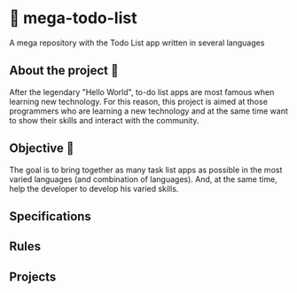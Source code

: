 # 📝 mega-todo-list
A mega repository with the Todo List app written in several languages

## About the project 🤔
After the legendary "Hello World", to-do list apps are most famous when learning new technology. For this reason, this project is aimed at those programmers who are learning a new technology and at the same time want to show their skills and interact with the community.

## Objective 🎯
The goal is to bring together as many task list apps as possible in the most varied languages ​​(and combination of languages). And, at the same time, help the developer to develop his varied skills.

## Specifications

## Rules

## Projects
